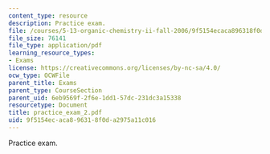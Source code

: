 ```yaml
---
content_type: resource
description: Practice exam.
file: /courses/5-13-organic-chemistry-ii-fall-2006/9f5154ecaca896318f0da2975a11c016_practice_exam_2.pdf
file_size: 76141
file_type: application/pdf
learning_resource_types:
- Exams
license: https://creativecommons.org/licenses/by-nc-sa/4.0/
ocw_type: OCWFile
parent_title: Exams
parent_type: CourseSection
parent_uid: 6eb9569f-2f6e-1dd1-57dc-231dc3a15338
resourcetype: Document
title: practice_exam_2.pdf
uid: 9f5154ec-aca8-9631-8f0d-a2975a11c016
---
```

Practice exam.